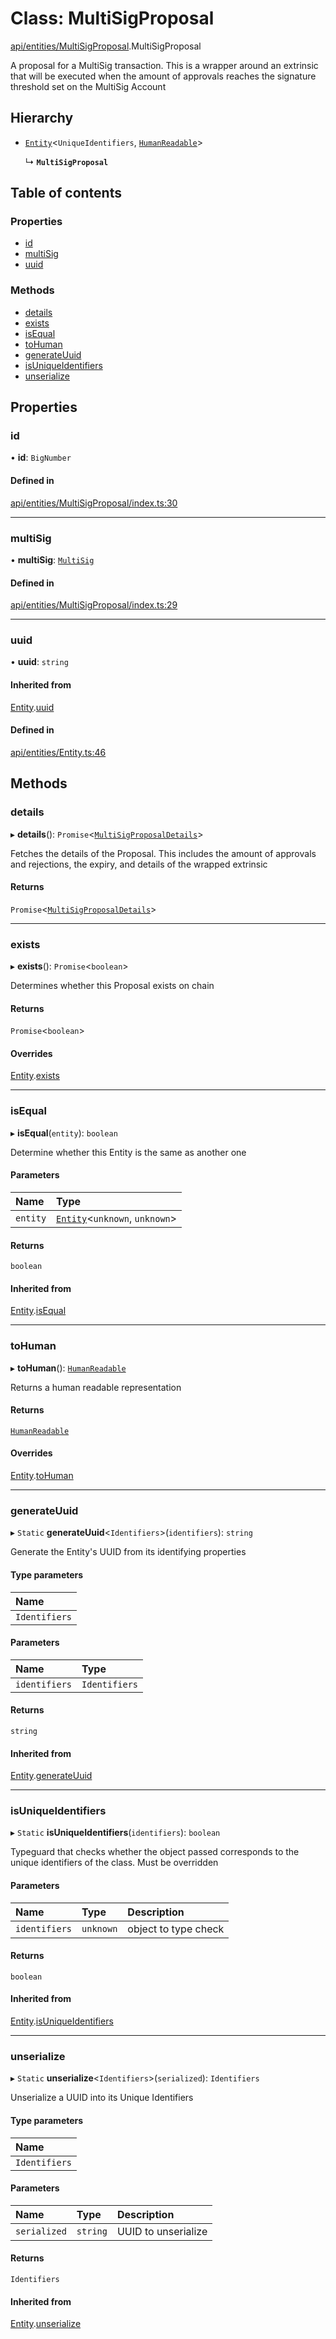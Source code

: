 # Class: MultiSigProposal

[api/entities/MultiSigProposal](../wiki/api.entities.MultiSigProposal).MultiSigProposal

A proposal for a MultiSig transaction. This is a wrapper around an extrinsic that will be executed when the amount of approvals reaches the signature threshold set on the MultiSig Account

## Hierarchy

- [`Entity`](../wiki/api.entities.Entity.Entity)<`UniqueIdentifiers`, [`HumanReadable`](../wiki/api.entities.MultiSigProposal.HumanReadable)\>

  ↳ **`MultiSigProposal`**

## Table of contents

### Properties

- [id](../wiki/api.entities.MultiSigProposal.MultiSigProposal#id)
- [multiSig](../wiki/api.entities.MultiSigProposal.MultiSigProposal#multisig)
- [uuid](../wiki/api.entities.MultiSigProposal.MultiSigProposal#uuid)

### Methods

- [details](../wiki/api.entities.MultiSigProposal.MultiSigProposal#details)
- [exists](../wiki/api.entities.MultiSigProposal.MultiSigProposal#exists)
- [isEqual](../wiki/api.entities.MultiSigProposal.MultiSigProposal#isequal)
- [toHuman](../wiki/api.entities.MultiSigProposal.MultiSigProposal#tohuman)
- [generateUuid](../wiki/api.entities.MultiSigProposal.MultiSigProposal#generateuuid)
- [isUniqueIdentifiers](../wiki/api.entities.MultiSigProposal.MultiSigProposal#isuniqueidentifiers)
- [unserialize](../wiki/api.entities.MultiSigProposal.MultiSigProposal#unserialize)

## Properties

### id

• **id**: `BigNumber`

#### Defined in

[api/entities/MultiSigProposal/index.ts:30](https://github.com/PolymeshAssociation/polymesh-sdk/blob/31fdce23/src/api/entities/MultiSigProposal/index.ts#L30)

___

### multiSig

• **multiSig**: [`MultiSig`](../wiki/api.entities.MultiSig.MultiSig)

#### Defined in

[api/entities/MultiSigProposal/index.ts:29](https://github.com/PolymeshAssociation/polymesh-sdk/blob/31fdce23/src/api/entities/MultiSigProposal/index.ts#L29)

___

### uuid

• **uuid**: `string`

#### Inherited from

[Entity](../wiki/api.entities.Entity.Entity).[uuid](../wiki/api.entities.Entity.Entity#uuid)

#### Defined in

[api/entities/Entity.ts:46](https://github.com/PolymeshAssociation/polymesh-sdk/blob/31fdce23/src/api/entities/Entity.ts#L46)

## Methods

### details

▸ **details**(): `Promise`<[`MultiSigProposalDetails`](../wiki/api.entities.MultiSigProposal.types.MultiSigProposalDetails)\>

Fetches the details of the Proposal. This includes the amount of approvals and rejections, the expiry, and details of the wrapped extrinsic

#### Returns

`Promise`<[`MultiSigProposalDetails`](../wiki/api.entities.MultiSigProposal.types.MultiSigProposalDetails)\>

___

### exists

▸ **exists**(): `Promise`<`boolean`\>

Determines whether this Proposal exists on chain

#### Returns

`Promise`<`boolean`\>

#### Overrides

[Entity](../wiki/api.entities.Entity.Entity).[exists](../wiki/api.entities.Entity.Entity#exists)

___

### isEqual

▸ **isEqual**(`entity`): `boolean`

Determine whether this Entity is the same as another one

#### Parameters

| Name | Type |
| :------ | :------ |
| `entity` | [`Entity`](../wiki/api.entities.Entity.Entity)<`unknown`, `unknown`\> |

#### Returns

`boolean`

#### Inherited from

[Entity](../wiki/api.entities.Entity.Entity).[isEqual](../wiki/api.entities.Entity.Entity#isequal)

___

### toHuman

▸ **toHuman**(): [`HumanReadable`](../wiki/api.entities.MultiSigProposal.HumanReadable)

Returns a human readable representation

#### Returns

[`HumanReadable`](../wiki/api.entities.MultiSigProposal.HumanReadable)

#### Overrides

[Entity](../wiki/api.entities.Entity.Entity).[toHuman](../wiki/api.entities.Entity.Entity#tohuman)

___

### generateUuid

▸ `Static` **generateUuid**<`Identifiers`\>(`identifiers`): `string`

Generate the Entity's UUID from its identifying properties

#### Type parameters

| Name |
| :------ |
| `Identifiers` |

#### Parameters

| Name | Type |
| :------ | :------ |
| `identifiers` | `Identifiers` |

#### Returns

`string`

#### Inherited from

[Entity](../wiki/api.entities.Entity.Entity).[generateUuid](../wiki/api.entities.Entity.Entity#generateuuid)

___

### isUniqueIdentifiers

▸ `Static` **isUniqueIdentifiers**(`identifiers`): `boolean`

Typeguard that checks whether the object passed corresponds to the unique identifiers of the class. Must be overridden

#### Parameters

| Name | Type | Description |
| :------ | :------ | :------ |
| `identifiers` | `unknown` | object to type check |

#### Returns

`boolean`

#### Inherited from

[Entity](../wiki/api.entities.Entity.Entity).[isUniqueIdentifiers](../wiki/api.entities.Entity.Entity#isuniqueidentifiers)

___

### unserialize

▸ `Static` **unserialize**<`Identifiers`\>(`serialized`): `Identifiers`

Unserialize a UUID into its Unique Identifiers

#### Type parameters

| Name |
| :------ |
| `Identifiers` |

#### Parameters

| Name | Type | Description |
| :------ | :------ | :------ |
| `serialized` | `string` | UUID to unserialize |

#### Returns

`Identifiers`

#### Inherited from

[Entity](../wiki/api.entities.Entity.Entity).[unserialize](../wiki/api.entities.Entity.Entity#unserialize)
